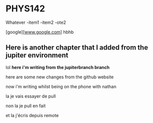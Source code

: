 # PHYS142
Whatever
-item1 
-item2
-ote2


[google][www.google.com]
hbhb

## Here is another chapter that I added from the jupiter environment
lol
**here i'm writing from the jupiterbranch branch**

here are some new changes from the github website


now i'm writing whilst being on the phone with nathan

la je vais essayer de pull

non la je pull en fait

et la j'écris depuis remote
